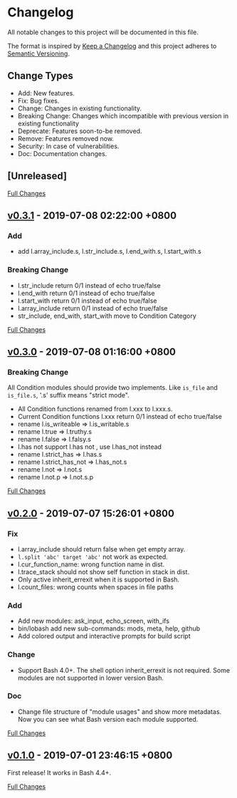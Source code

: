 # Changelog

All notable changes to this project will be documented in this file.

The format is inspired by [Keep a Changelog](http://keepachangelog.com/en/1.0.0/)
and this project adheres to [Semantic Versioning](http://semver.org/spec/v2.0.0.html).

## Change Types

- Add: New features.
- Fix: Bug fixes.
- Change: Changes in existing functionality.
- Breaking Change: Changes which incompatible with previous version in existing functionality
- Deprecate: Features soon-to-be removed.
- Remove: Features removed now.
- Security: In case of vulnerabilities.
- Doc: Documentation changes.

## [Unreleased]

[Full Changes](https://github.com/adoyle-h/lobash/compare/master...develop)

## [v0.3.1] - 2019-07-08 02:22:00 +0800

### Add

- add l.array_include.s, l.str_include.s, l.end_with.s, l.start_with.s

### Breaking Change

- l.str_include return 0/1 instead of echo true/false
- l.end_with return 0/1 instead of echo true/false
- l.start_with return 0/1 instead of echo true/false
- l.array_include return 0/1 instead of echo true/false
- str_include, end_with, start_with move to Condition Category

[Full Changes](https://github.com/adoyle-h/lobash/compare/v0.3.0...v0.3.1)

## [v0.3.0] - 2019-07-08 01:16:00 +0800

### Breaking Change

All Condition modules should provide two implements. Like `is_file` and `is_file.s`,
'.s' suffix means "strict mode".

- All Condition functions renamed from l.xxx to l.xxx.s.
- Current Condition functions l.xxx return 0/1 instead of echo true/false
- rename l.is_writeable => l.is_writable.s
- rename l.true => l.truthy.s
- rename l.false => l.falsy.s
- l.has not support l.has not <command>, use l.has_not instead
- rename l.strict_has => l.has.s
- rename l.strict_has_not => l.has_not.s
- rename l.not => l.not.s
- rename l.not.p => l.not.s.p

[Full Changes](https://github.com/adoyle-h/lobash/compare/v0.2.0...v0.3.0)

## [v0.2.0] - 2019-07-07 15:26:01 +0800

### Fix

- l.array_include should return false when get empty array.
- `l.split 'abc' target 'abc'` not work as expected.
- l.cur_function_name: wrong function name in dist.
- l.trace_stack should not show self function in stack in dist.
- Only active inherit_errexit when it is supported in Bash.
- l.count_files: wrong counts when spaces in file paths

### Add

- Add new modules: ask_input, echo_screen, with_ifs
- bin/lobash add new sub-commands: mods, meta, help, github
- Add colored output and interactive prompts for build script

### Change

- Support Bash 4.0+. The shell option inherit_errexit is not required. Some modules are not supported in lower version Bash.

### Doc

- Change file structure of "module usages" and show more metadatas. Now you can see what Bash version each module supported.

[Full Changes](https://github.com/adoyle-h/lobash/compare/v0.1.0...v0.2.0)

## [v0.1.0] - 2019-07-01 23:46:15 +0800

First release! It works in Bash 4.4+.

[Full Changes](https://github.com/adoyle-h/lobash/compare/c8826ac...v0.1.0)

<!-- links -->

[v0.3.1]: https://github.com/adoyle-h/lobash/tree/v0.3.1
[v0.3.0]: https://github.com/adoyle-h/lobash/tree/v0.3.0
[v0.2.0]: https://github.com/adoyle-h/lobash/tree/v0.2.0
[v0.1.0]: https://github.com/adoyle-h/lobash/tree/v0.1.0
